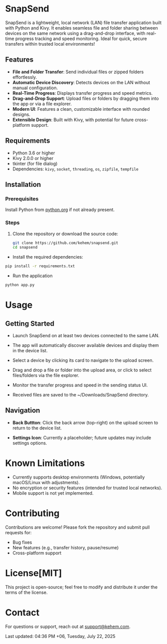 # SnapSend

SnapSend is a lightweight, local network (LAN) file transfer application built with Python and Kivy. It enables seamless file and folder sharing between devices on the same network using a drag-and-drop interface, with real-time progress tracking and speed monitoring. Ideal for quick, secure transfers within trusted local environments!

## Features
- **File and Folder Transfer**: Send individual files or zipped folders effortlessly.
- **Automatic Device Discovery**: Detects devices on the LAN without manual configuration.
- **Real-Time Progress**: Displays transfer progress and speed metrics.
- **Drag-and-Drop Support**: Upload files or folders by dragging them into the app or via a file explorer.
- **Modern UI**: Features a clean, customizable interface with rounded designs.
- **Extensible Design**: Built with Kivy, with potential for future cross-platform support.

## Requirements
- Python 3.6 or higher
- Kivy 2.0.0 or higher
- tkinter (for file dialog)
- Dependencies: `kivy`, `socket`, `threading`, `os`, `zipfile`, `tempfile`

## Installation

### Prerequisites
Install Python from [python.org](https://www.python.org/downloads/) if not already present.

### Steps
1. Clone the repository or download the source code:
   ```bash
   git clone https://github.com/kehem/snapsend.git
   cd snapsend
   ```
- Install the required dependencies:

```bash
pip install -r requirements.txt
```
- Run the application 
```bash
python app.py
```

# Usage

## Getting Started

- Launch SnapSend on at least two devices connected to the same LAN.

- The app will automatically discover available devices and display them in the device list.

- Select a device by clicking its card to navigate to the upload screen.

- Drag and drop a file or folder into the upload area, or click to select files/folders via the file explorer.

- Monitor the transfer progress and speed in the sending status UI.

- Received files are saved to the ~/Downloads/SnapSend directory.


## Navigation 
- **Back Buttton**: Click the back arrow (top-right) on the upload screen to return to the device list.

- **Settings Icon**: Currently a placeholder; future updates may include settings options.

# Known Limitations

- Currently supports desktop environments (Windows, potentially macOS/Linux with adjustments).
- No encryption or security features (intended for trusted local networks).
- Mobile support is not yet implemented.

# Contributing

Contributions are welcome! Please fork the repository and submit pull requests for:
- Bug fixes
- New features (e.g., transfer history, pause/resume)
- Cross-platform support

# License[MIT]

This project is open-source; feel free to modify and distribute it under the terms of the license.

# Contact
For questions or support, reach out at support@kehem.com.

Last updated: 04:36 PM +06, Tuesday, July 22, 2025

